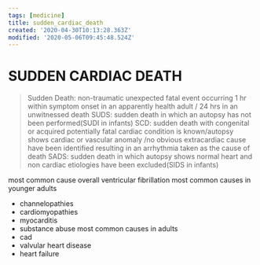 ```yaml
---
tags: [medicine]
title: sudden_cardiac_death
created: '2020-04-30T10:13:28.363Z'
modified: '2020-05-06T09:45:48.524Z'
---
```


# SUDDEN CARDIAC DEATH 
> Sudden Death: non-traumatic unexpected fatal event occurring 1 hr within symptom onset in an apparently health adult / 24 hrs in an unwitnessed death
> SUDS: sudden death in which an autopsy has not been performed(SUDI in infants) 
> SCD: sudden death with congenital or acquired potentially fatal cardiac condition is known/autopsy shows cardiac or vascular anomaly /no obvious extracardiac cause have been identified resulting in an arrhythmia taken as the cause of death 
> SADS: sudden death in which autopsy shows normal heart and non cardiac etiologies have been excluded(SIDS in infants)


most common cause overall ventricular fibrillation
most common causes in younger adults 
-  channelopathies 
-  cardiomyopathies 
-  myocarditis
-  substance abuse 
most common causes in adults 
-  cad
-  valvular heart disease 
-  heart failure 
